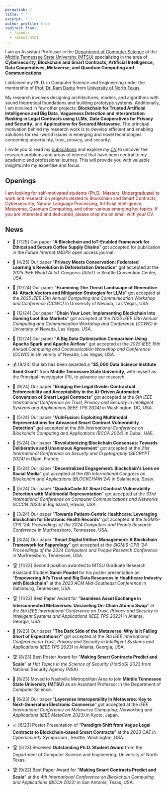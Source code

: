 ```yaml
---
permalink: /
title: " "
excerpt: " "
author_profile: true
redirect_from: 
  - /about/
  - /about.html
---
```


I am an Assistant Professor in the [Department of Computer Science](https://www.mtsu.edu/csc/) at the [Middle Tennessee State University (MTSU)](https://www.mtsu.edu/) specializing in the area of **Cybersecurity, Blockchain and Smart Contracts, Artificial Intelligence, Data Cooperatives, Metaverse, and Quantum Computing and Communications**. 

I obtained my Ph.D. in Computer Science and Engineering under the mentorship of [Prof. Dr. Ram Dantu](https://computerscience.engineering.unt.edu/people/faculty/ram-dantu) from [University of North Texas](https://computerscience.engineering.unt.edu/). 

My research involves designing architectures, models, and algorithms with sound theoretical foundations and building prototype systems. Additionally, I am involved in few other projects: **Blockchain for Trusted Artificial Intelligence and Big Data**, **Vagueness Detection and Interpretation Ranking in Legal Contracts using LLMs**, **Data Cooperatives for Privacy and Security**, and **Applications for Secured Metaverse**. The principal motivation behind my research work is to develop efficient and enabling solutions for real-world issues in emerging and novel technologies concerning uncertainty, trust, privacy, and security.


I invite you to read my [publications](https://scholar.google.com/citations?hl=en&user=bhEKUskAAAAJ&view_op=list_works&sortby=pubdate) and explore my [CV](https://kritagya93.github.io/files/CV_Kritagya_Upadhyay.pdf) to uncover the research problems and areas of interest that have been central to my academic and professional journey. This will provide you with valuable insights into my expertise and focus.


## Openings
<font color="DarkRed"> I am looking for self-motivated students (Ph.D., Masters, Undergraduate) to work and research on projects related to Blockchain and Smart Contracts, Cybersecurity, Natural Language Processing, Artificial Intelligence, Metaverse, Quantum Computing, and other various emerging hot topics. If you are interested and dedicated, please drop me an email with your CV. </font>


## News
* 🎉 [7/25] Our paper "**A Blockchain and IoT-Enabled Framework for Ethical and Secure Coffee Supply Chains**" got accepted for publication in the <i> Future Internet (MDPI) </i> open access journal.
  
* 🎉 [4/25] Our paper "**Privacy Meets Conservation: Federated Learning's Revolution in Deforestation Detection**" got accepted at the <i> 2025 IEEE World AI IoT Congress (AIIoT) </i> in Seattle Convention Center, USA.

* 🎉 [12/24] Our paper "**Examining The Threat Landscape of Generative AI: Attack Vectors and Mitigation Strategies for LLMs**" got accepted at the <i> 2025 IEEE 15th Annual Computing and Communication Workshop and Conference (CCWC) </i> in University of Nevada, Las Vegas, USA. 

* 🎉 [12/24] Our paper "**Chain Your Loot: Implementing Blockchain Into Gaming Loot Box Markets**" got accepted at the <i> 2025 IEEE 15th Annual Computing and Communication Workshop and Conference (CCWC) </i> in University of Nevada, Las Vegas, USA. 

* 🎉 [12/24] Our paper "**A Big Data Optimization Comparison Using Apache Spark and Apache Airflow**" got accepted at the <i> 2025 IEEE 15th Annual Computing and Communication Workshop and Conference (CCWC) </i> in University of Nevada, Las Vegas, USA. 

* 💰 [9/24] Our lab has been awarded a "**$5,000 Data Science Institute Seed Grant**" from **Middle Tennessee State University**, with myself as the Principal Investigator (PI), to advance our research. 

* 🎉 [9/24] Our paper "**Bridging the Legal Divide: Contractual Enforceability and Acceptability in the AI-Driven Automated Conversion of Smart Legal Contracts**" got accepted at the <i> 6th IEEE International Conference on Trust, Privacy and Security in Intelligent Systems and Applications (IEEE TPS 2024) </i> in Washington, DC, USA. 

* 🎉 [5/24] Our paper "**VulnFusion: Exploiting Multimodal Representations for Advanced Smart Contract Vulnerability Detection**" got accepted at the <i> 6th International Conference on Blockchain Computing and Applications (BCCA 2024) </i> in Dubai, UAE. 

* 🎉 [5/24] Our paper "**Revolutionizing Blockchain Consensus: Towards Deliberative and Unanimous Agreement**" got accepted at the <i> 21st International Conference on Security and Cryptography (SECRYPT 2024) </i> in Dijon, France. 

* 🎉 [5/24] Our paper "**Decentralized Engagement: Blockchain's Lens on Social Media**" got accepted at the <i> 6th International Congress on Blockchain and Applications (BLOCKCHAIN'24) </i> in Salamanca, Spain. 

* 🎉 [5/24] Our paper "**QuadraCode AI: Smart Contract Vulnerability Detection with Multimodal Representation**" got accepted at the <i> 33rd International Conference on Computer Communications and Networks (ICCCN 2024) </i> in Big Island, Hawaii, USA. 

* 🎉 [3/24] Our paper "**Towards Patient-Centric Healthcare: Leveraging Blockchain for Electronic Health Records**" got accepted at the <i> SIGMIS-CPR '24: Proceedings of the 2024 Computers and People Research Conference </i> in Murfreesboro, Tennessee, USA.

* 🎉 [3/24] Our paper "**Smart Digital Edition Management: A Blockchain Framework for Papyrology**" got accepted at the <i> SIGMIS-CPR '24: Proceedings of the 2024 Computers and People Research Conference </i> in Murfreesboro, Tennessee, USA. 

* 🏆 [11/23] Second position awarded to MTSU Graduate Research Assistant Student **Samir Poudel** for his poster presentation on "**Empowering AI’s Trust and Big Data Resources in Healthcare Industry with Blockchain**" at the <i> 2023 ACM Mid-Southeast Conference </i> in Gatlinburg, Tennessee, USA.

* 🏆 [11/23] Best Paper Award for "**Seamless Asset Exchange in Interconnected Metaverses: Unraveling On-Chain Atomic Swap**" at the <i> 5th IEEE International Conference on Trust, Privacy and Security in Intelligent Systems and Applications (IEEE TPS 2023) </i> in Atlanta, Georgia, USA. 

* 🎉 [9/23] Our paper "**The Dark Side of the Metaverse: Why is it Falling Short of Expectations?**" got accepted at the <i> 5th IEEE International Conference on Trust, Privacy and Security in Intelligent Systems and Applications (IEEE TPS 2023) </i> in Atlanta, Georgia, USA. 

* 🏆 [8/23] Best Poster Award for "**Making Smart Contracts Predict and Scale**" at <i> Hot Topics in the Science of Security (HotSoS) 2023 </i> from National Security Agency (NSA).

* 🚀 [8/23] Moved to Nashville Metropolitan Area to join **Middle Tennessee State University (MTSU)** as an Assistant Professor in the Department of Computer Science.

* 🎉 [6/23] Our paper "**Layerwise Interoperaility in Metaverse: Key to Next-Generation Electronic Commerce**" got accepted at the <i> IEEE International Conference on Metaverse Computing, Networking and Applications (IEEE MetaCom 2023) </i> in Kyoto, Japan.

* 📈 [6/23] Poster Presentation of "**Paradigm Shift from Vague Legal Contracts to Blockchain-based Smart Contracts**" at the <i> 2023 CAE in Cybersecurity Symposium </i>, Seattle, Washington, USA.

* 🏆 [5/23] Received **Outstanding Ph.D. Student Award** from the Department of Computer Science and Engineering, University of North Texas.

* 🏆 [9/22] Best Paper Award for "**Making Smart Contracts Predict and Scale**" at the <i> 4th International Conference on Blockchain Computing and Applications (BCCA 2022) </i> in San Antonio, Texas, USA. 
